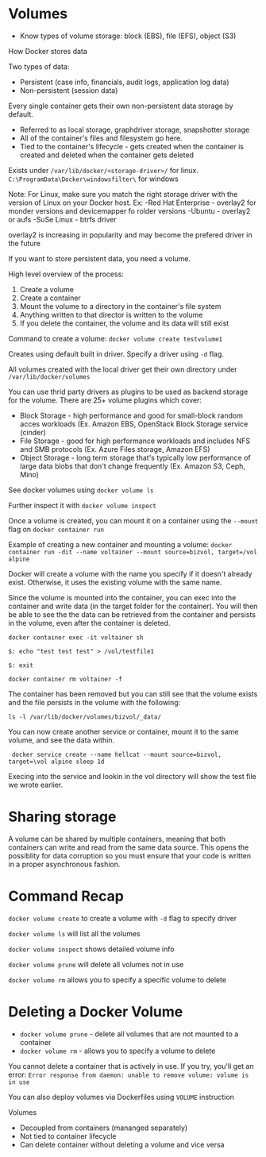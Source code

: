 # Volumes

- Know types of volume storage: block (EBS), file (EFS), object (S3)

How Docker stores data

Two types of data: 

- Persistent (case info, financials, audit logs, application log data)
- Non-persistent (session data)

Every single container gets their own non-persistent data storage by default.
- Referred to as local storage, graphdriver storage, snapshotter storage
- All of the container's files and filesystem go here. 
- Tied to the container's lifecycle - gets created when the container is created and deleted when the container gets deleted

Exists under `/var/lib/docker/<storage-driver>/` for linux. `C:\ProgramData\Docker\windowsfilter\` for windows


Note: For Linux, make sure you match the right storage driver with the version of Linux on your Docker host. Ex:
-Red Hat Enterprise - overlay2 for monder versions and devicemapper fo rolder versions
-Ubuntu - overlay2 or aufs
-SuSe Linux - btrfs driver

overlay2 is increasing in popularity and may become the prefered driver in the future



If you want to store persistent data, you need a volume. 

High level overview of the process:
1. Create a volume
2. Create a container
3. Mount the volume to a directory in the container's file system
4. Anything written to that director is written to the volume
5. If you delete the container, the volume and its data will still exist


Command to create a volume:
`docker volume create testvolume1`

Creates using default built in driver. Specify a driver using `-d` flag.

All volumes created with the local driver get their own directory under `/var/lib/docker/volumes`

You can use thrid party drivers as plugins to be used as backend storage for the volume. There are 25+ volume plugins which cover:
- Block Storage - high performance and good for small-block random acces workloads (Ex. Amazon EBS, OpenStack Block Storage service (cinder)
- File Storage - good for high performance workloads and includes NFS and SMB protocols (Ex. Azure Files storage, Amazon EFS) 
- Object Storage - long term storage that's typically low performance of large data blobs that don't change frequently (Ex. Amazon S3, Ceph, Mino)

See docker volumes using `docker volume ls`

Further inspect it with `docker volume inspect`

Once a volume is created, you can mount it on a container using the `--mount` flag on `docker container run`


Example of creating a new container and mounting a volume:
`docker container run -dit --name voltainer --mount source=bizvol, target=/vol alpine`

Docker will create a volume with the name you specify if it doesn't already exist. Otherwise, it uses the existing volume with the same name.

Since the volume is mounted into the container, you can exec into the container and write data (in the target folder for the container). You will then be able to see the the data can be retrieved from the container and persists in the volume, even after the container is deleted.

`docker container exec -it voltainer sh`

`$: echo "test test test" > /vol/testfile1`

`$: exit`

`docker container rm voltainer -f`

The container has been removed but you can still see that the volume exists and the file persists in the volume with the following:

`ls -l /var/lib/docker/volumes/bizvol/_data/`

You can now create another service or container, mount it to the same volume, and see the data within.

` docker service create --name hellcat --mount source=bizvol, target=\vol alpine sleep 1d`

Execing into the service and lookin in the vol directory will show the test file we wrote earlier.

# Sharing storage

A volume can be shared by multiple containers, meaning that both containers can write and read from the same data source. This opens the possiblity for data corruption so you must ensure that your code is written in a proper asynchronous fashion. 

# Command Recap

`docker volume create` to create a volume with `-d` flag to specify driver

`docker volume ls` will list all the volumes

`docker volume inspect` shows detailed volume info

`docker volume prune` will delete all volumes not in use

`docker volume rm` allows you to specify a specific volume to delete




# Deleting a Docker Volume

- `docker volume prune` - delete all volumes that are not mounted to a container
- `docker volume rm` - allows you to specify a volume to delete

You cannot delete a container that is actively in use. If you try, you'll get an error: `Error response from daemon: unable to remove volume: volume is in use`



You can also deploy volumes via Dockerfiles using `VOLUME` instruction





Volumes
- Decoupled from containers (mananged separately)
- Not tied to container lifecycle
- Can delete container without deleting a volume and vice versa




